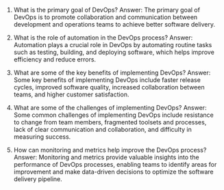 1. What is the primary goal of DevOps?
Answer: The primary goal of DevOps is to promote collaboration and communication between development and operations teams to achieve better software delivery.

2. What is the role of automation in the DevOps process?
Answer: Automation plays a crucial role in DevOps by automating routine tasks such as testing, building, and deploying software, which helps improve efficiency and reduce errors.

3. What are some of the key benefits of implementing DevOps?
Answer: Some key benefits of implementing DevOps include faster release cycles, improved software quality, increased collaboration between teams, and higher customer satisfaction.

4. What are some of the challenges of implementing DevOps?
Answer: Some common challenges of implementing DevOps include resistance to change from team members, fragmented toolsets and processes, lack of clear communication and collaboration, and difficulty in measuring success.

5. How can monitoring and metrics help improve the DevOps process?
Answer: Monitoring and metrics provide valuable insights into the performance of DevOps processes, enabling teams to identify areas for improvement and make data-driven decisions to optimize the software delivery pipeline.
